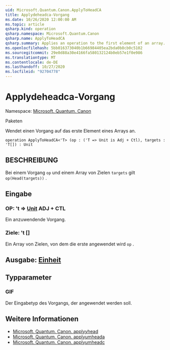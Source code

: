 ```yaml
---
uid: Microsoft.Quantum.Canon.ApplyToHeadCA
title: Applydeheadca-Vorgang
ms.date: 10/26/2020 12:00:00 AM
ms.topic: article
qsharp.kind: operation
qsharp.namespace: Microsoft.Quantum.Canon
qsharp.name: ApplyToHeadCA
qsharp.summary: Applies an operation to the first element of an array.
ms.openlocfilehash: 5bb016373040b1b66984405ea2bda0b8cb0c5102
ms.sourcegitcommit: 29e0d88a30e4166fa580132124b0eb57e1f0e986
ms.translationtype: MT
ms.contentlocale: de-DE
ms.lasthandoff: 10/27/2020
ms.locfileid: "92704778"
---
```

# <a name="applytoheadca-operation"></a>Applydeheadca-Vorgang

Namespace: [Microsoft. Quantum. Canon](xref:Microsoft.Quantum.Canon)

Paketen [](https://nuget.org/packages/)


Wendet einen Vorgang auf das erste Element eines Arrays an.

```qsharp
operation ApplyToHeadCA<'T> (op : ('T => Unit is Adj + Ctl), targets : 'T[]) : Unit
```


## <a name="description"></a>BESCHREIBUNG

Bei einem Vorgang `op` und einem Array von Zielen `targets` gilt `op(Head(targets))` .

## <a name="input"></a>Eingabe

### <a name="op--t--unit-adj--ctl"></a>OP: 't => [Unit](xref:microsoft.quantum.lang-ref.unit) ADJ + CTL

Ein anzuwendende Vorgang.


### <a name="targets--t"></a>Ziele: 't []

Ein Array von Zielen, von dem die erste angewendet wird `op` .



## <a name="output--unit"></a>Ausgabe: [Einheit](xref:microsoft.quantum.lang-ref.unit)



## <a name="type-parameters"></a>Typparameter

### <a name="t"></a>GIF

Der Eingabetyp des Vorgangs, der angewendet werden soll.

## <a name="see-also"></a>Weitere Informationen

- [Microsoft. Quantum. Canon. applyyhead](xref:Microsoft.Quantum.Canon.ApplyToHead)
- [Microsoft. Quantum. Canon. applyumheada](xref:Microsoft.Quantum.Canon.ApplyToHeadA)
- [Microsoft. Quantum. Canon. applyumheadc](xref:Microsoft.Quantum.Canon.ApplyToHeadC)